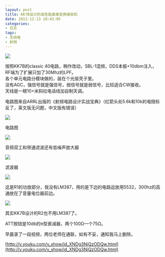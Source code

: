 ```yaml
---
layout: post
title: KK7B设计的高性能直接变换接收机
date: 2012-12-13 10:43:05
categories:
- 日志
tags:
- 无线电
- 射频
---
```



![](http://i1328.photobucket.com/albums/w532/xwlogic/8_54727_52a90e7dcbbba65_zpse65396dc.jpg)

按照KK7B的classic 40电路，稍作改动，SBL-1混频，DDS本振+10dbm注入，RF端为了扩展只加了30Mhz的LPF。       
各个单元电路分模块做的，装在个光驱壳子里。    
没有AGC，强信号就是强信号，弱信号就是弱信号，比较适合CW接收。    
天线是一根10+米斜拉电话线加自制天调。    

电路图来自ARRL出版的《射频电路设计实战宝典》（红箭头处5.6k和10k的电阻标反了，英文版无问题，中文版有错误）

![](http://i1328.photobucket.com/albums/w532/xwlogic/8_54727_2ca4c31a4431482_zps1c33c9b7.jpg)

电路图

![](http://i1328.photobucket.com/albums/w532/xwlogic/8_54727_6df158cd723fa7e_zps2c87b9db.jpg)

音频双工和带通滤波还有低噪声放大器

![](http://i1328.photobucket.com/albums/w532/xwlogic/8_54727_685546c96f9df06_zps597deb40.jpg)

滤波器

![](http://i1328.photobucket.com/albums/w532/xwlogic/8_54727_a43e947f8bb988f_zpsdff7ece8.jpg)

这是R1的功放部分，我没有LM387，用的是下边的电路运放用5532，300hz的高通放在了音量电位器前边。

![](http://i1328.photobucket.com/albums/w532/xwlogic/8_54727_9094b385488d84e_zps4f2fa4b3.jpg)

其实KK7B设计的R2也不用LM387了。

ATT按钮是10db的π型衰减器，两个100Ω一个75Ω。

早晨录了一段视频，两位老师在通联，如有不妥，通知我马上删除。

[http://v.youku.com/v_show/id_XNDg3NjQzODQw.html](http://v.youku.com/v_show/id_XNDg3NjQzODQw.html)